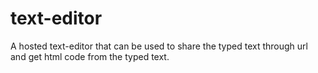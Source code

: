 # text-editor
A hosted text-editor that can be used to share the typed text through url and get html code from the typed text. 
